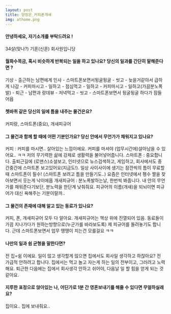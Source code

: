 ```yaml
---
layout: post
title: 양정은_커피폰개새
img: athome.png
---
```



#### 안녕하세요, 자기소개를 부탁드려요 !

34살(맞나?) 기혼(신혼) 회사원입니당

#### 월화수목금, 혹시 비슷하게 반복되는 일을 하고 있나요? 당신의 일과를 간단히 말해준다면 ?

기상 - 출근하는 남편에게 인사 - 스마트폰보면서뒹굴뒹굴 - 씻고 - 늦을거같아서 급하게 나감 - 커피마시고 - 일하고 - 점심먹고 - 일하고 - 커피마시고 - 일하고(가끔분노폭발) - 퇴근 - 남편과 랑데뷰 - 저녁먹고 - 씻고 - 스마트폰보면서 뒹굴뒹굴 하다가 잠들어욥

#### 쳇바퀴 같은 당신의 일에 틈을 내주는 물건은요?

커피랑, 스마트폰(중요), 개새피규어

#### 그 물건과 함께 할 때에 어떤 기분인가요? 당신 안에서 무언가가 채워지고 있나요?

커피 : 커피를 마시면.. 살아있는 느낌이에요. 커피를 마셔야 (업무시간에)살아남을 수 있어요.. ㅋㅋ 저의 무기력한 삶에 강제로 생활력을 불어넣어줍니다.
스마트폰 : 중요합니다. 출퇴근길에 (로맨스)소설보고, 인터넷으로 뉴스검색하고, 게임하고, 회사에서도 중간중간에 스마트폰 보고있어요(지금도!). 일상 사이사이에 생기는 잠깐씩의 틈이 무료할 때 스마트폰이 필수! (스마트폰 보려고 틈을 만들기도..) 요즘은 인터넷에서 펭수 짤을 찾아보면서 웃는게 낙이에욥
개새피규어 : 분노폭발하는날, 한번씩 봐줍니다. 내 안의 무언가를 채워준다기보단, 분노력을 한단계 낮춰줘요. 피규어의 이름(개새)을 되뇌이면 피규어가 대신 욕해주는 기분이랄까..

#### 그 물건의 존재에 대해 알고 있는 동료가 있나요?

커피, 폰, 개새피규어 모두 다 알아요. 개새피규어는 책상 위에 진열되어 있음. 동료들이 가끔 지나가다가 원하는방향으로(누군가를 바라보도록) 제 피규어를 돌려놓기도 합니다. 근데 스마트폰보면서 업무 땡땡이 치는건 모를걸요 ㅋㅋ


#### 나만의 일과 쉼 균형을 말한다면?

전 집=쉼 이에요. 일이 많고 생각할게 많으면 집에서도 회사일 생각하고 하잖아요? 전 가급적 안하려고 합니다. 집에서는 먹고 놀고 자는게 하는 일의 전부이고, 그러려고 노력해요. 퇴근한 다음에는 집에서 회사생각 안하고 쉬어야, 다음날 일 할 힘을 얻게 되는 것 같아요.  


#### 지루한 표정으로 앉아있는 나, 어딘가로 1분 간 영혼보내기를 해줄 수 있다면 무얼하실래요?

집이요.. 집에 보내줘요..
